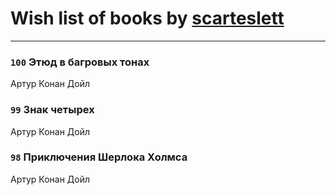# Wish list of books by [scarteslett](http://vk.com/id201967417)
---

### `100` Этюд в багровых тонах
Артур Конан Дойл

### `99` Знак четырех
Артур Конан Дойл

### `98` Приключения Шерлока Холмса
Артур Конан Дойл

